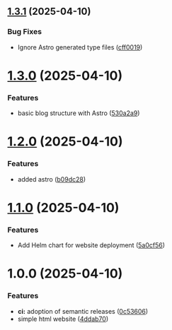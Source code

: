 ## [1.3.1](https://github.com/johnburbridge/johnburbridge_com/compare/v1.3.0...v1.3.1) (2025-04-10)


### Bug Fixes

* Ignore Astro generated type files ([cff0019](https://github.com/johnburbridge/johnburbridge_com/commit/cff00197ff4d113b1cf1eb19572e3543f66d4b89))

# [1.3.0](https://github.com/johnburbridge/johnburbridge_com/compare/v1.2.0...v1.3.0) (2025-04-10)


### Features

* basic blog structure with Astro ([530a2a9](https://github.com/johnburbridge/johnburbridge_com/commit/530a2a99e580c27fac43ee16904c8222a8d9691a))

# [1.2.0](https://github.com/johnburbridge/johnburbridge_com/compare/v1.1.0...v1.2.0) (2025-04-10)


### Features

* added astro ([b09dc28](https://github.com/johnburbridge/johnburbridge_com/commit/b09dc28640eed0ad21c04038664da3f7e2d460d0))

# [1.1.0](https://github.com/johnburbridge/johnburbridge_com/compare/v1.0.0...v1.1.0) (2025-04-10)


### Features

* Add Helm chart for website deployment ([5a0cf56](https://github.com/johnburbridge/johnburbridge_com/commit/5a0cf56a9f8c4f2b986a276d4dbfb6903d9b8c02))

# 1.0.0 (2025-04-10)


### Features

* **ci:** adoption of semantic releases ([0c53606](https://github.com/johnburbridge/johnburbridge_com/commit/0c53606b551ed29dbc3aa2e4594c3382c16cdaf7))
* simple html website ([4ddab70](https://github.com/johnburbridge/johnburbridge_com/commit/4ddab705c903828e2e5f395cb9f910395f31a5cd))
